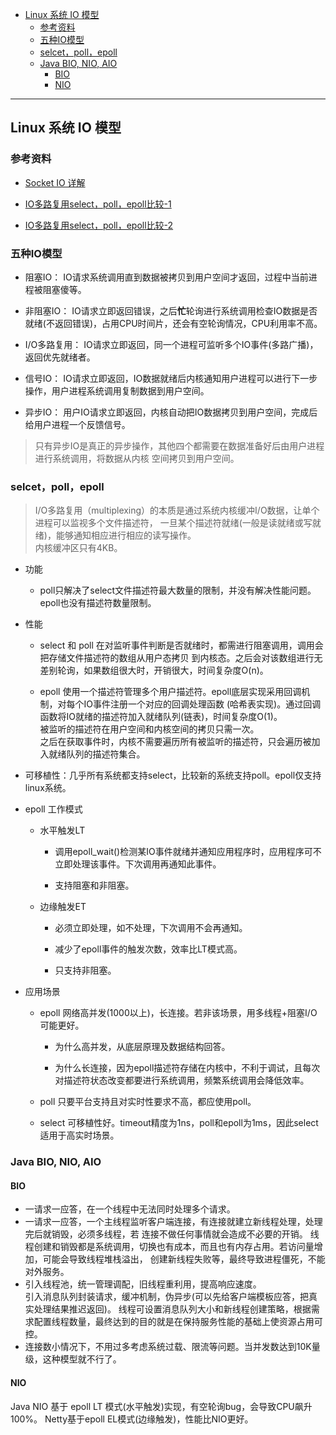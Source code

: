 
<!-- vim-markdown-toc GFM -->

- [Linux 系统 IO 模型](#linux-系统-io-模型)
  - [参考资料](#参考资料)
  - [五种IO模型](#五种io模型)
  - [selcet，poll，epoll](#selcetpollepoll)
  - [Java BIO, NIO, AIO](#java-bio-nio-aio)
    - [BIO](#bio)
    - [NIO](#nio)

<!-- vim-markdown-toc -->

---


## Linux 系统 IO 模型

### 参考资料
- [Socket IO 详解](https://github.com/CyC2018/CS-Notes/blob/master/notes/Socket.md)

- [IO多路复用select，poll，epoll比较-1](https://www.cnblogs.com/aspirant/p/9166944.html)

- [IO多路复用select，poll，epoll比较-2](https://www.jianshu.com/p/397449cadc9a)


### 五种IO模型

- 阻塞IO： IO请求系统调用直到数据被拷贝到用户空间才返回，过程中当前进程被阻塞傻等。

- 非阻塞IO： IO请求立即返回错误，之后**忙**轮询进行系统调用检查IO数据是否就绪(不返回错误)，占用CPU时间片，还会有空轮询情况，CPU利用率不高。

- I/O多路复用： IO请求立即返回，同一个进程可监听多个IO事件(多路广播)，返回优先就绪者。

- 信号IO： IO请求立即返回，IO数据就绪后内核通知用户进程可以进行下一步操作，用户进程系统调用复制数据到用户空间。

- 异步IO： 用户IO请求立即返回，内核自动把IO数据拷贝到用户空间，完成后给用户进程一个反馈信号。

> 只有异步IO是真正的异步操作，其他四个都需要在数据准备好后由用户进程进行系统调用，将数据从内核
  空间拷贝到用户空间。


### selcet，poll，epoll
> I/O多路复用（multiplexing）的本质是通过系统内核缓冲I/O数据，让单个进程可以监视多个文件描述符，
  一旦某个描述符就绪(一般是读就绪或写就绪)，能够通知相应进行相应的读写操作。  
  内核缓冲区只有4KB。

- 功能
  - poll只解决了select文件描述符最大数量的限制，并没有解决性能问题。epoll也没有描述符数量限制。

- 性能
  - select 和 poll 在对监听事件判断是否就绪时，都需进行阻塞调用，调用会把存储文件描述符的数组从用户态拷贝
    到内核态。之后会对该数组进行无差别轮询，如果数组很大时，开销很大，时间复杂度O(n)。

  - epoll 使用一个描述符管理多个用户描述符。epoll底层实现采用回调机制，对每个IO事件注册一个对应的回调处理函数
    (哈希表实现)。通过回调函数将IO就绪的描述符加入就绪队列(链表)，时间复杂度O(1)。  
    被监听的描述符在用户空间和内核空间的拷贝只需一次。  
    之后在获取事件时，内核不需要遍历所有被监听的描述符，只会遍历被加入就绪队列的描述符集合。

- 可移植性：几乎所有系统都支持select，比较新的系统支持poll。epoll仅支持linux系统。

- epoll 工作模式
  - 水平触发LT
    - 调用epoll_wait()检测某IO事件就绪并通知应用程序时，应用程序可不立即处理该事件。下次调用再通知此事件。

    - 支持阻塞和非阻塞。

  - 边缘触发ET
    - 必须立即处理，如不处理，下次调用不会再通知。  

    - 减少了epoll事件的触发次数，效率比LT模式高。

    - 只支持非阻塞。

  
- 应用场景
  - epoll   网络高并发(1000以上)，长连接。若非该场景，用多线程+阻塞I/O可能更好。
    - 为什么高并发，从底层原理及数据结构回答。

    - 为什么长连接，因为epoll描述符存储在内核中，不利于调试，且每次对描述符状态改变都要进行系统调用，频繁系统调用会降低效率。

  - poll    只要平台支持且对实时性要求不高，都应使用poll。

  - select  可移植性好。timeout精度为1ns，poll和epoll为1ms，因此select适用于高实时场景。


### Java BIO, NIO, AIO

#### BIO
  - 一请求一应答，在一个线程中无法同时处理多个请求。
  - 一请求一应答，一个主线程监听客户端连接，有连接就建立新线程处理，处理完后就销毁，必须多线程，若
    连接不做任何事情就会造成不必要的开销。
    线程创建和销毁都是系统调用，切换也有成本，而且也有内存占用。若访问量增加，可能会导致线程堆栈溢出，
    创建新线程失败等，最终导致进程僵死，不能对外服务。
  - 引入线程池，统一管理调配，旧线程重利用，提高响应速度。  
    引入消息队列封装请求，缓冲机制，伪异步(可以先给客户端模板应答，把真实处理结果推迟返回)。
    线程可设置消息队列大小和新线程创建策略，根据需求配置线程数量，最终达到的目的就是在保持服务性能的基础上使资源占用可控。
  - 连接数小情况下，不用过多考虑系统过载、限流等问题。当并发数达到10K量级，这种模型就不行了。


#### NIO 
Java NIO 基于 epoll LT 模式(水平触发)实现，有空轮询bug，会导致CPU飙升100%。
Netty基于epoll EL模式(边缘触发)，性能比NIO更好。

